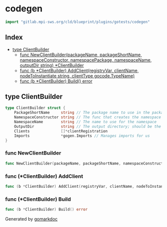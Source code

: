 <!-- Code generated by gomarkdoc. DO NOT EDIT -->

# codegen

```go
import "gitlab.mpi-sws.org/cld/blueprint/plugins/gotests/codegen"
```

## Index

- [type ClientBuilder](<#ClientBuilder>)
  - [func NewClientBuilder\(packageName, packageShortName, namespaceConstructor, namespacePackage, namespaceName, outputDir string\) \*ClientBuilder](<#NewClientBuilder>)
  - [func \(b \*ClientBuilder\) AddClient\(registryVar, clientName, nodeToInstantiate string, clientType gocode.TypeName\)](<#ClientBuilder.AddClient>)
  - [func \(b \*ClientBuilder\) Build\(\) error](<#ClientBuilder.Build>)


<a name="ClientBuilder"></a>
## type ClientBuilder



```go
type ClientBuilder struct {
    PackageShortName     string // The package name to use in the package declaration
    NamespaceConstructor string // The func that creates the namespace
    NamespaceName        string // The name to use for the namespace
    OutputDir            string // The output directory; should be the same as the package directory
    Clients              []*clientRegistration
    Imports              *gogen.Imports // Manages imports for us
}
```

<a name="NewClientBuilder"></a>
### func NewClientBuilder

```go
func NewClientBuilder(packageName, packageShortName, namespaceConstructor, namespacePackage, namespaceName, outputDir string) *ClientBuilder
```



<a name="ClientBuilder.AddClient"></a>
### func \(\*ClientBuilder\) AddClient

```go
func (b *ClientBuilder) AddClient(registryVar, clientName, nodeToInstantiate string, clientType gocode.TypeName)
```



<a name="ClientBuilder.Build"></a>
### func \(\*ClientBuilder\) Build

```go
func (b *ClientBuilder) Build() error
```



Generated by [gomarkdoc](<https://github.com/princjef/gomarkdoc>)
